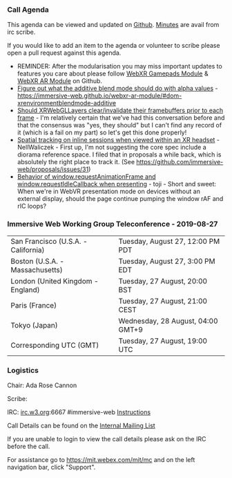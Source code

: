 ### Call Agenda

This agenda can be viewed and updated on [Github](https://github.com/immersive-web/administrivia/blob/master/meetings/wg/2019-08-27-Immersive_Web_Working_Group_Teleconference-agenda.md).
[Minutes](https://www.w3.org/2019/08/27-immersive-web-minutes.html) are avail from irc scribe.

If you would like to add an item to the agenda or volunteer to scribe please open a pull request against this agenda.

*  REMINDER: After the modularisation you may miss important updates to features you care about please follow [WebXR Gamepads Module](https://github.com/immersive-web/webxr-gamepads-module/) & [WebXR AR Module](https://github.com/immersive-web/webxr-ar-module/) on Github.
* [Figure out what the additive blend mode should do with alpha values](https://github.com/immersive-web/webxr-ar-module/issues/14) - https://immersive-web.github.io/webxr-ar-module/#dom-xrenvironmentblendmode-additive
* [Should XRWebGLLayers clear/invalidate their framebuffers prior to each frame](https://github.com/immersive-web/webxr/issues/775) - I'm relatively certain that we've had this conversation before and that the consensus was "yes, they should" but I can't find any record of it (which is a fail on my part) so let's get this done properly!
* [Spatial tracking on inline sessions when viewed within an XR headset](https://github.com/immersive-web/webxr/issues/756) - NellWaliczek - First up, I'm not suggesting the core spec include a diorama reference space.  I filed that in proposals a while back, which is absolutely the right place to track it.  (See https://github.com/immersive-web/proposals/issues/31) 
* [Behavior of window.requestAnimationFrame and window.requestIdleCallback when presenting](https://github.com/immersive-web/webxr/issues/225) - toji - Short and sweet: When we're in WebVR presentation mode on devices without an external display, should the page continue pumping the window rAF and rIC loops?

### Immersive Web Working Group Teleconference - 2019-08-27

<table>
<tr><td> San Francisco (U.S.A. - California) <td> Tuesday, August 27, 12:00 PM PDT
<tr><td> Boston (U.S.A. - Massachusetts) <td> Tuesday, August 27, 3:00 PM EDT
<tr><td> London (United Kingdom - England) <td> Tuesday, 27 August, 20:00 BST
<tr><td> Paris (France) <td> Tuesday, 27 August, 21:00 CEST
<tr><td> Tokyo (Japan) <td> Wednesday, 28 August, 04:00 GMT+9
<tr><td> Corresponding UTC (GMT) <td> Tuesday, 27 August, 19:00 UTC
</table>

### Logistics

Chair: Ada Rose Cannon

Scribe:

IRC: [irc.w3.org](http://irc.w3.org/):6667 #immersive-web [Instructions](https://github.com/immersive-web/administrivia/blob/master/IRC.md)

Call Details can be found on the [Internal Mailing List](https://lists.w3.org/Archives/Member/internal-immersive-web/2019Feb/0002.html)

If you are unable to login to view the call details please ask on the IRC before the call.

For assistance go to https://mit.webex.com/mit/mc  and on the left navigation bar, click "Support".
          
